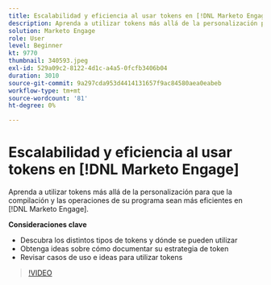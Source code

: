 ```yaml
---
title: Escalabilidad y eficiencia al usar tokens en [!DNL Marketo Engage]
description: Aprenda a utilizar tokens más allá de la personalización para que la compilación y las operaciones de su programa sean más eficientes en [!DNL Marketo Engage].
solution: Marketo Engage
role: User
level: Beginner
kt: 9770
thumbnail: 340593.jpeg
exl-id: 529a09c2-8122-4d1c-a4a5-0fcfb3406b04
duration: 3010
source-git-commit: 9a297cda953d4414131657f9ac84580aea0eabeb
workflow-type: tm+mt
source-wordcount: '81'
ht-degree: 0%

---
```


# Escalabilidad y eficiencia al usar tokens en [!DNL Marketo Engage]

Aprenda a utilizar tokens más allá de la personalización para que la compilación y las operaciones de su programa sean más eficientes en [!DNL Marketo Engage].

**Consideraciones clave**

* Descubra los distintos tipos de tokens y dónde se pueden utilizar
* Obtenga ideas sobre cómo documentar su estrategia de token
* Revisar casos de uso e ideas para utilizar tokens

>[!VIDEO](https://video.tv.adobe.com/v/340593/?quality=12&learn=on)
